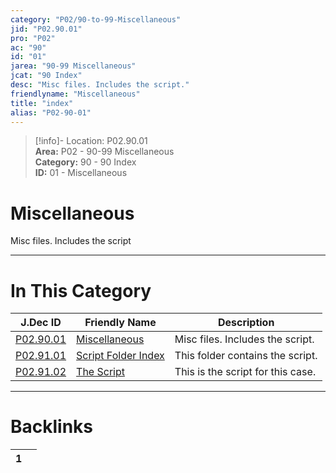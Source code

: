 ```yaml
---  
category: "P02/90-to-99-Miscellaneous"  
jid: "P02.90.01"  
pro: "P02"  
ac: "90"  
id: "01"  
jarea: "90-99 Miscellaneous"  
jcat: "90 Index"  
desc: "Misc files. Includes the script."  
friendlyname: "Miscellaneous"  
title: "index"  
alias: "P02-90-01"  
---  
```

>[!info]- Location: P02.90.01  
>**Area:** P02 - 90-99 Miscellaneous  
>**Category:** 90 - 90 Index  
>**ID:** 01 - Miscellaneous  
  
# Miscellaneous  
  
Misc files. Includes the script  
  
  
  
---  
# In This Category  
  
| J.Dec ID                                                                                        | Friendly Name                                                                                     | Description                       |  
| ----------------------------------------------------------------------------------------------- | ------------------------------------------------------------------------------------------------- | --------------------------------- |  
| [P02.90.01](index.md)                   | [Miscellaneous](index.md)                 | Misc files. Includes the script.  |  
| [P02.91.01](../../P01/90-to-99-Miscellaneous/91-Script/index.md)         | [Script Folder Index](../../P01/90-to-99-Miscellaneous/91-Script/index.md) | This folder contains the script.  |  
| [P02.91.02](./91-Script/92-The-Script.md) | [The Script](./91-Script/92-The-Script.md)  | This is the script for this case. |  
  
  
---  
# Backlinks  
<div><table class="dataview table-view-table"><thead class="table-view-thead"><tr class="table-view-tr-header"><th class="table-view-th"><span></span><span class="dataview small-text">1</span></th><th class="table-view-th"><span></span></th></tr></thead><tbody class="table-view-tbody"></tbody></table></div>